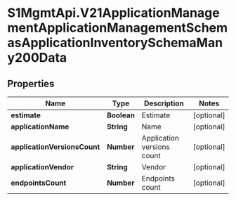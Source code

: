 # S1MgmtApi.V21ApplicationManagementApplicationManagementSchemasApplicationInventorySchemaMany200Data

## Properties
Name | Type | Description | Notes
------------ | ------------- | ------------- | -------------
**estimate** | **Boolean** | Estimate | [optional] 
**applicationName** | **String** | Name | [optional] 
**applicationVersionsCount** | **Number** | Application versions count | [optional] 
**applicationVendor** | **String** | Vendor | [optional] 
**endpointsCount** | **Number** | Endpoints count | [optional] 


